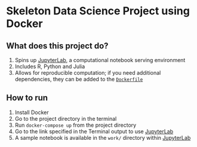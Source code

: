 # Skeleton Data Science Project using Docker

## What does this project do?

1. Spins up [JupyterLab][], a computational notebook serving environment
2. Includes R, Python and Julia
3. Allows for reproducible computation; if you need additional dependencies, they can be added to the [`Dockerfile`](Dockerfile)

## How to run

1.  Install Docker
2.  Go to the project directory in the terminal
3.  Run `docker-compose up` from the project directory
4.  Go to the link specified in the Terminal output to use [JupyterLab][jupyterlab]
5.  A sample notebook is available in the `work/` directory within [JupyterLab][jupyterlab]

[jupyterlab]: https://jupyterlab.readthedocs.io/en/stable/
